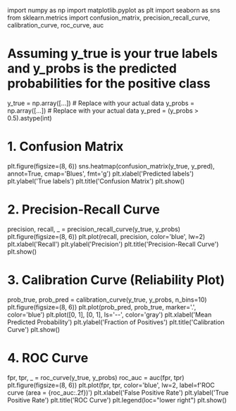 import numpy as np
import matplotlib.pyplot as plt
import seaborn as sns
from sklearn.metrics import confusion_matrix, precision_recall_curve, calibration_curve, roc_curve, auc

# Assuming y_true is your true labels and y_probs is the predicted probabilities for the positive class
y_true = np.array([...])  # Replace with your actual data
y_probs = np.array([...])  # Replace with your actual data
y_pred = (y_probs > 0.5).astype(int)

# 1. Confusion Matrix
plt.figure(figsize=(8, 6))
sns.heatmap(confusion_matrix(y_true, y_pred), annot=True, cmap='Blues', fmt='g')
plt.xlabel('Predicted labels')
plt.ylabel('True labels')
plt.title('Confusion Matrix')
plt.show()

# 2. Precision-Recall Curve
precision, recall, _ = precision_recall_curve(y_true, y_probs)
plt.figure(figsize=(8, 6))
plt.plot(recall, precision, color='blue', lw=2)
plt.xlabel('Recall')
plt.ylabel('Precision')
plt.title('Precision-Recall Curve')
plt.show()

# 3. Calibration Curve (Reliability Plot)
prob_true, prob_pred = calibration_curve(y_true, y_probs, n_bins=10)
plt.figure(figsize=(8, 6))
plt.plot(prob_pred, prob_true, marker='.', color='blue')
plt.plot([0, 1], [0, 1], ls='--', color='gray')
plt.xlabel('Mean Predicted Probability')
plt.ylabel('Fraction of Positives')
plt.title('Calibration Curve')
plt.show()

# 4. ROC Curve
fpr, tpr, _ = roc_curve(y_true, y_probs)
roc_auc = auc(fpr, tpr)
plt.figure(figsize=(8, 6))
plt.plot(fpr, tpr, color='blue', lw=2, label=f'ROC curve (area = {roc_auc:.2f})')
plt.xlabel('False Positive Rate')
plt.ylabel('True Positive Rate')
plt.title('ROC Curve')
plt.legend(loc="lower right")
plt.show()
